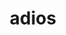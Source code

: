 ---
title: "adios"
layout: cache
categories: [package, v0.19]
meta: {"versions": ["1.13.1"], "compilers": ["gcc@=11.1.0", "oneapi@=2022.1.0"], "oss": ["ubuntu20.04"], "platforms": ["linux"], "targets": ["x86_64"], "stacks": ["e4s", "e4s-oneapi"], "num_specs": 2, "num_specs_by_stack": {"e4s": 1, "e4s-oneapi": 1}}
spec_details: [{"hash": "szwfdvoiqieivzzjrburzuwg5caz5w4y", "compiler": "gcc@=11.1.0", "versions": ["1.13.1"], "os": "ubuntu20.04", "platform": "linux", "target": "x86_64", "variants": ["+blosc", "build_system=autotools", "~bzip2", "~fortran", "~hdf5", "~infiniband", "+lz4", "+mpi", "~netcdf", "patches=8ae17f6,aea47e5,d24b79b", "+shared", "staging=none", "+sz", "~szip", "+zfp", "+zlib"], "stacks": ["e4s"], "size": "-", "tarball": "https://binaries.spack.io/releases/v0.19/build_cache/linux-ubuntu20.04-x86_64/gcc-11.1.0/adios-1.13.1/linux-ubuntu20.04-x86_64-gcc-11.1.0-adios-1.13.1-szwfdvoiqieivzzjrburzuwg5caz5w4y.spack"}, {"hash": "skpmkjtcgyr6synogndjunqiwed2gzy4", "compiler": "oneapi@=2022.1.0", "versions": ["1.13.1"], "os": "ubuntu20.04", "platform": "linux", "target": "x86_64", "variants": ["+blosc", "build_system=autotools", "~bzip2", "~fortran", "~hdf5", "~infiniband", "+lz4", "+mpi", "~netcdf", "patches=8ae17f6,aea47e5,d24b79b", "+shared", "staging=none", "~sz", "~szip", "+zfp", "+zlib"], "stacks": ["e4s-oneapi"], "size": "-", "tarball": "https://binaries.spack.io/releases/v0.19/build_cache/linux-ubuntu20.04-x86_64/oneapi-2022.1.0/adios-1.13.1/linux-ubuntu20.04-x86_64-oneapi-2022.1.0-adios-1.13.1-skpmkjtcgyr6synogndjunqiwed2gzy4.spack"}]
---